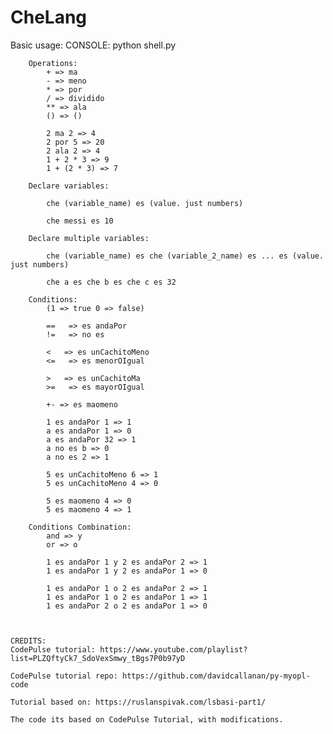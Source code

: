 # CheLang
 
Basic usage:
    CONSOLE:
        python shell.py

        Operations:
            + => ma
            - => meno
            * => por
            / => dividido
            ** => ala
            () => ()

            2 ma 2 => 4
            2 por 5 => 20
            2 ala 2 => 4
            1 + 2 * 3 => 9
            1 + (2 * 3) => 7

        Declare variables:

            che (variable_name) es (value. just numbers)

            che messi es 10

        Declare multiple variables:

            che (variable_name) es che (variable_2_name) es ... es (value. just numbers)
            
            che a es che b es che c es 32

        Conditions:
            (1 => true 0 => false)

            ==   => es andaPor
            !=   => no es

            <   => es unCachitoMeno
            <=   => es menorOIgual
            
            >   => es unCachitoMa
            >=   => es mayorOIgual

            +- => es maomeno 

            1 es andaPor 1 => 1
            a es andaPor 1 => 0
            a es andaPor 32 => 1
            a no es b => 0
            a no es 2 => 1

            5 es unCachitoMeno 6 => 1
            5 es unCachitoMeno 4 => 0

            5 es maomeno 4 => 0
            5 es maomeno 4 => 1

        Conditions Combination:
            and => y
            or => o

            1 es andaPor 1 y 2 es andaPor 2 => 1
            1 es andaPor 1 y 2 es andaPor 1 => 0

            1 es andaPor 1 o 2 es andaPor 2 => 1
            1 es andaPor 1 o 2 es andaPor 1 => 1
            1 es andaPor 2 o 2 es andaPor 1 => 0



    CREDITS:
    CodePulse tutorial: https://www.youtube.com/playlist?list=PLZQftyCk7_SdoVexSmwy_tBgs7P0b97yD

    CodePulse tutorial repo: https://github.com/davidcallanan/py-myopl-code
    
    Tutorial based on: https://ruslanspivak.com/lsbasi-part1/

    The code its based on CodePulse Tutorial, with modifications.